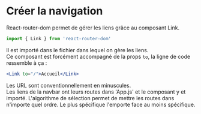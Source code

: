 # **Créer la navigation**  

React-router-dom permet de gérer les liens grâce au composant Link.  
```jsx
import { Link } from 'react-router-dom'
```
Il est importé dans le fichier dans lequel on gère les liens.  
Ce composant est forcément accompagné de la props `to`, la ligne de code ressemble à ça :
```jsx
<Link to="/">Accueil</Link>
```
Les URL sont conventionnellement en minuscules.  
Les liens de la navbar ont leurs routes dans 'App.js' et le composant y et importé. L'algorithme de sélection permet de mettre les routes dans n'importe quel ordre. Le plus spécifique l'emporte face au moins spécifique.